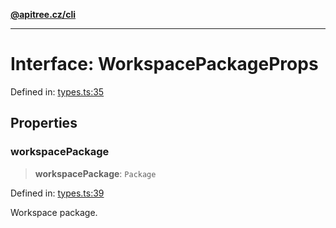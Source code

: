 [**@apitree.cz/cli**](../README.md)

---

# Interface: WorkspacePackageProps

Defined in: [types.ts:35](https://github.com/ApiTreeCZ/toolbox/blob/main/packages/cli/src/commands/sync-project-references/types.ts#L35)

## Properties

### workspacePackage

> **workspacePackage**: `Package`

Defined in: [types.ts:39](https://github.com/ApiTreeCZ/toolbox/blob/main/packages/cli/src/commands/sync-project-references/types.ts#L39)

Workspace package.

